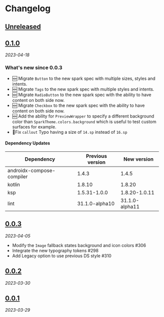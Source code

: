 # Changelog

<!-- Don't forget to update links at the end of this page! -->

## [Unreleased]

## [0.1.0]

_2023-04-18_

### What's new since 0.0.3

* 🆕 Migrate `Button` to the new spark spec with multiple sizes, styles and intents.
* 🆕 Migrate `Tags` to the new spark spec with multiple styles and intents.
* 🆕 Migrate `RadioButton` to the new spark spec with the ability to have content on both side now.
* 🆕 Migrate `Checkbox` to the new spark spec with the ability to have content on both side now.
* 🆕 Add the ability for `PreviewWrapper` to specify a different background color
  than `SparkTheme.colors.background` which is useful to test custom surfaces for example.
* 💄Fix `callout` Typo having a size of `14.sp` instead of `16.sp`

#### Dependency Updates

| Dependency                | Previous version | New version    |
|---------------------------|------------------|----------------|
| androidx-compose-compiler | 1.4.3            | 1.4.5          |
| kotlin                    | 1.8.10           | 1.8.20         |
| ksp                       | 1.5.31-1.0.0     | 1.8.20-1.0.11  |
| lint                      | 31.1.0-alpha10   | 31.1.0-alpha11 |

## [0.0.3]

_2023-04-05_

* Modify the `Image` fallback states background and icon colors #306
* Integrate the new typography tokens #298
* Add Legacy option to use previous DS style #310

## [0.0.2]

_2023-03-30_

## [0.0.1]

_2023-03-29_

<!-- Links -->

[Unreleased]: https://github.com/adevinta/spark-android/compare/0.1.0...HEAD

[0.1.0]: https://github.com/adevinta/spark-android/releases/tag/0.1.0

[0.0.3]: https://github.com/adevinta/spark-android/releases/tag/0.0.3

[0.0.2]: https://github.com/adevinta/spark-android/releases/tag/0.0.2

[0.0.1]: https://github.com/adevinta/spark-android/releases/tag/0.0.1
